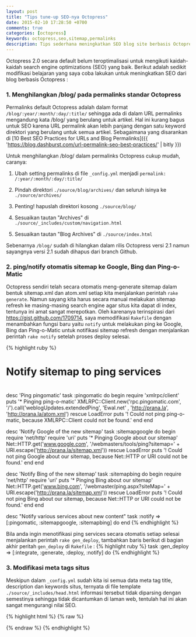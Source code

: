 ```yaml
---
layout: post
title: "Tips tune-up SEO-nya Octopress"
date: 2015-02-10 17:28:50 +0700
comments: true
categories: [octopress] 
keywords: octopress,seo,sitemap,permalinks
description: Tips sederhana meningkatkan SEO blog site berbasis Octopress 
---
```

Octopress 2.0 secara default belum teroptimalisasi untuk mengikuti kaidah-kaidah search engine optimizations (SEO) yang baik. Berikut adalah sedikit modifikasi belajaran yang saya coba lakukan untuk meningkatkan SEO dari blog berbasis Octopress :
### 1. Menghilangkan /blog/ pada permalinks standar Octopress
Permalinks default Octopress adalah dalam format `/blog/:year/:month/:day/:title/` sehingga ada di dalam URL permalinks mengandung kata /blog/ yang berulang untuk artikel. Hal ini kurang bagus untuk SEO karena URL permalink akan lebih panjang dengan satu keyword direktori yang berulang untuk semua artikel. Sebagaimana yang disarankan di [10 Best SEO Practices for URLs and Blog Permalinks]({{ 'https://blog.dashburst.com/url-permalink-seo-best-practices/' | bitly }})
  
Untuk menghilangkan /blog/ dalam permalinks Octopress cukup mudah, caranya:
1. Ubah setting permalinks di file `_config.yml` menjadi `permalink: /:year/:month/:day/:title/`

2. Pindah direktori `./source/blog/archives/` dan seluruh isinya ke `./source/archives/` 

3. <span class="label label-danger">Penting!</span> hapuslah direktori kosong `./source/blog/`

4. Sesuaikan tautan "Archives"  di `./source/_includes/custom/navigation.html`

5. Sesuaikan tautan "Blog Archives" di `./source/index.html`

Sebenarnya `/blog/` sudah di hilangkan dalam rilis Octopress versi 2.1 namun sayangnya versi 2.1 sudah dihapus dari branch Github. 

### 2. ping/notify otomatis sitemap ke Google, Bing dan Ping-o-Matic
Octopress sendiri telah secara otomatis meng-generate sitemap dalam bentuk sitemap.xml dan atom.xml setiap kita menjalankan perintah `rake generate`. Namun sayang kita harus secara manual melakukan sitemap refresh ke masing-masing search engine agar situs kita dapat di index, tentunya ini amat sangat merepotkan. Oleh karenanya terinspirasi dari https://gist.github.com/1709714, saya memodifikasi `Rakefile` dengan menambahkan fungsi baru yaitu `notify` untuk melakukan ping ke Google, Bing dan Ping-o-Matic untuk notifikasi sitemap refresh dengan menjalankan perintah `rake notify` setelah proses deploy selesai.

{% highlight ruby %}
#
# Notify sitemap to ping services
#
desc 'Ping pingomatic'
task :pingomatic do
  begin
    require 'xmlrpc/client'
    puts '* Pinging ping-o-matic'
    XMLRPC::Client.new('rpc.pingomatic.com', '/').call('weblogUpdates.extendedPing', 'Ewal.net' , 'http://prana.la', 'http://prana.la/atom.xml')
  rescue LoadError
    puts '! Could not ping ping-o-matic, because XMLRPC::Client could not be found.'
  end
end

desc 'Notify Google of the new sitemap'
task :sitemapgoogle do
  begin
    require 'net/http'
    require 'uri'
    puts '* Pinging Google about our sitemap'
    Net::HTTP.get('www.google.com', '/webmasters/tools/ping?sitemap=' + URI.escape('http://prana.la/sitemap.xml'))
  rescue LoadError
    puts '! Could not ping Google about our sitemap, because Net::HTTP or URI could not be found.'
  end
end

desc 'Notify Bing of the new sitemap'
task :sitemapbing do
  begin
    require 'net/http'
    require 'uri'
    puts '* Pinging Bing about our sitemap'
    Net::HTTP.get('www.bing.com', '/webmaster/ping.aspx?siteMap=' + URI.escape('http://prana.la/sitemap.xml'))
  rescue LoadError
    puts '! Could not ping Bing about our sitemap, because Net::HTTP or URI could not be found.'
  end
end

desc "Notify various services about new content"
task :notify => [:pingomatic, :sitemapgoogle, :sitemapbing] do
end
{% endhighlight %}

Bila anda ingin menotifikasi ping services secara otomatis setiap selesai menjalankan perintah `rake gen_deploy`, tambahkan baris berikut di bagian akhir peritah `gen_deploy` di `Rakefile` :
{% highlight ruby %}
task :gen_deploy => [:integrate, :generate, :deploy, :notify] do
{% endhighlight %}

### 3. Modifikasi meta tags situs
Meskipun dalam `_config.yml` sudah kita isi semua data meta tag title, description dan keywords situs, ternyata di file template `./source/_includes/head.html` informasi tersebut tidak diparsing dengan semestinya sehingga tidak dicantumkan di laman web, tentulah hal ini akan sangat mengurangi nilai SEO.

{% highlight html %}
{% raw %}
  <title>{% if page.title %}{% if site.titlecase %}{{ page.title | titlecase }}{% else %}{{ page.title }}{% endif %} - {% endif %}{{ site.title }} &ndash; {{ site.subtitle }}</title>
  <meta name="author" content="{{ site.author }}">
  <meta name="description" content="{{ site.description | truncate:200 }}">
  <meta name="keywords" content="{{ site.keywords | truncate:150 }}">
{% endraw %}
{% endhighlight %}



